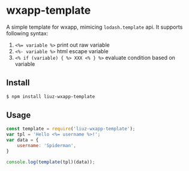 # wxapp-template

A simple template for wxapp, mimicing `lodash.template` api. It supports following syntax:

1. `<%= variable %>` print out raw variable
2. `<%- variable %>` html escape variable
3. `<% if (variable) { %> XXX <% } %>` evaluate condition based on variable

## Install

```sh
$ npm install liuz-wxapp-template
```

## Usage

```js
const template = require('liuz-wxapp-template');
var tpl = 'Hello <%= username %>!';
var data = {
    username: 'Spiderman',
}

console.log(template(tpl)(data));
```